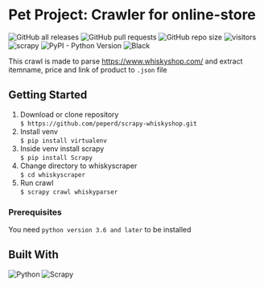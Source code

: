 # Pet Project: Crawler for online-store
![GitHub all releases](https://img.shields.io/github/downloads/peperd/scrapy-whiskyshop/total?logo=Github)
![GitHub pull requests](https://img.shields.io/github/issues-pr/peperd/scrapy-whiskyshop?logo=GIthub)
![GitHub repo size](https://img.shields.io/github/repo-size/peperd/scrapy-whiskyshop?logo=Github)
![visitors](https://visitor-badge.glitch.me/badge?page_id=https://github.com/peperd/scrapy-whiskyshop&left_color=green&right_color=red)
![scrapy](https://img.shields.io/badge/-scrapy-090909??style=plastic&logo=scrapy)
![PyPI - Python Version](https://img.shields.io/pypi/pyversions/scrapy) 
![Black](https://img.shields.io/badge/code_style-black-black)


This crawl is made to parse https://www.whiskyshop.com/ and extract 
itemname, price and link of product to `.json` file
## Getting Started

1. Download or clone repository </br> `$ https://github.com/peperd/scrapy-whiskyshop.git`
2. Install venv </br> `$ pip install virtualenv`
3. Inside venv install scrapy </br> `$ pip install Scrapy`
4. Change directory to whiskyscraper </br> `$ cd whiskyscraper`
5. Run crawl </br> `$ scrapy crawl whiskyparser`


### Prerequisites
You need `python version 3.6 and later` to be installed

## Built With

![Python](https://img.shields.io/badge/Python-3.9-<COLOR>??style=for-the-badge&logo=python)
![Scrapy](https://img.shields.io/badge/scrapy-2.5.1-red??style=for-the-badge&logo=scrapy)
